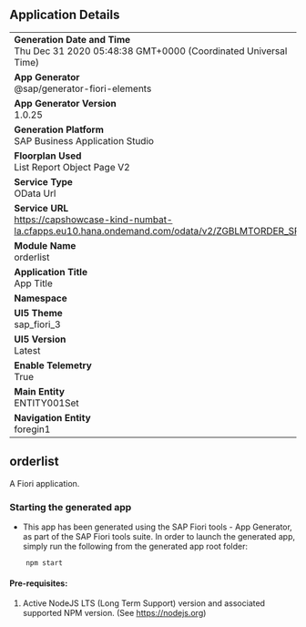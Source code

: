 ## Application Details
|               |
| ------------- |
|**Generation Date and Time**<br>Thu Dec 31 2020 05:48:38 GMT+0000 (Coordinated Universal Time)|
|**App Generator**<br>@sap/generator-fiori-elements|
|**App Generator Version**<br>1.0.25|
|**Generation Platform**<br>SAP Business Application Studio|
|**Floorplan Used**<br>List Report Object Page V2|
|**Service Type**<br>OData Url|
|**Service URL**<br>https://capshowcase-kind-numbat-la.cfapps.eu10.hana.ondemand.com/odata/v2/ZGBLMTORDER_SRV/
|**Module Name**<br>orderlist|
|**Application Title**<br>App Title|
|**Namespace**<br>|
|**UI5 Theme**<br>sap_fiori_3|
|**UI5 Version**<br>Latest|
|**Enable Telemetry**<br>True|
|**Main Entity**<br>ENTITY001Set|
|**Navigation Entity**<br>foregin1|

## orderlist

A Fiori application.

### Starting the generated app

-   This app has been generated using the SAP Fiori tools - App Generator, as part of the SAP Fiori tools suite.  In order to launch the generated app, simply run the following from the generated app root folder:

```
    npm start
```


#### Pre-requisites:

1. Active NodeJS LTS (Long Term Support) version and associated supported NPM version.  (See https://nodejs.org)


